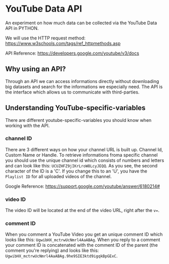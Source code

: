# YouTube Data API
An experiment on how much data can be collected via the YouTube Data API in PYTHON.

We will use the HTTP request method: https://www.w3schools.com/tags/ref_httpmethods.asp

API Reference: https://developers.google.com/youtube/v3/docs

## Why using an API?

Through an API we can access informations directly without downloading big datasets and search for the informations we especially need. The API is the interface which allows us to communicate with third-parties.

## Understanding YouTube-specific-variables

There are different youtube-specific-variables you should know when working with the API. 

### channel ID

There are 3 different ways on how your channel URL is built up. Channel Id, Custom Name or Handle. To retrieve informations froma specific channel you should use the unique channel id which consists of numbers and letters and can look like this: `UCUZHFZ9jIKrLroW8LcyJEQQ`. As you see, the second character of the ID is a 'C'. If you change this to an 'U', you have the `Playlist ID` for all uploaded videos of the channel.

Google Reference: https://support.google.com/youtube/answer/6180214#

### video ID

The video ID will be located at the end of the video URL, right after the `v=`.

### comment ID

When you comment a YouTube Video you get an unique comment ID which looks like this: `UgwibHX_mctrwUcNmrl4AaABAg`. When you reply to a comment your comment ID is concatenated with the comment ID of the parent (the comment you're replying) and looks like this: `UgwibHX_mctrwUcNmrl4AaABAg.9he9SIE3ktd9igqkBpGExC`.